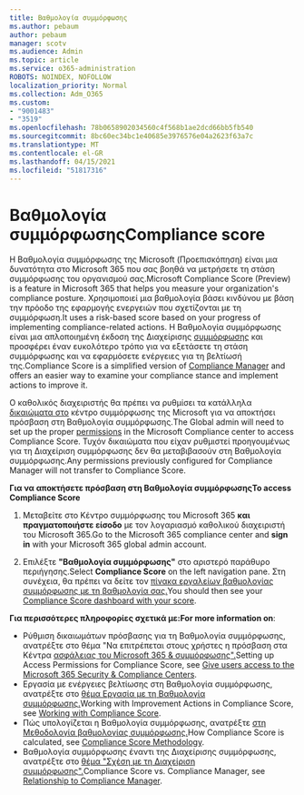 ```yaml
---
title: Βαθμολογία συμμόρφωσης
ms.author: pebaum
author: pebaum
manager: scotv
ms.audience: Admin
ms.topic: article
ms.service: o365-administration
ROBOTS: NOINDEX, NOFOLLOW
localization_priority: Normal
ms.collection: Adm_O365
ms.custom:
- "9001483"
- "3519"
ms.openlocfilehash: 78b0658902034560c4f568b1ae2dcd66bb5fb540
ms.sourcegitcommit: 8bc60ec34bc1e40685e3976576e04a2623f63a7c
ms.translationtype: MT
ms.contentlocale: el-GR
ms.lasthandoff: 04/15/2021
ms.locfileid: "51817316"
---
```

# <a name="compliance-score"></a><span data-ttu-id="ef339-102">Βαθμολογία συμμόρφωσης</span><span class="sxs-lookup"><span data-stu-id="ef339-102">Compliance score</span></span>

<span data-ttu-id="ef339-103">Η Βαθμολογία συμμόρφωσης της Microsoft (Προεπισκόπηση) είναι μια δυνατότητα στο Microsoft 365 που σας βοηθά να μετρήσετε τη στάση συμμόρφωσης του οργανισμού σας.</span><span class="sxs-lookup"><span data-stu-id="ef339-103">Microsoft Compliance Score (Preview) is a feature in Microsoft 365 that helps you measure your organization's compliance posture.</span></span> <span data-ttu-id="ef339-104">Χρησιμοποιεί μια βαθμολογία βάσει κινδύνου με βάση την πρόοδο της εφαρμογής ενεργειών που σχετίζονται με τη συμμόρφωση.</span><span class="sxs-lookup"><span data-stu-id="ef339-104">It uses a risk-based score based on your progress of implementing compliance-related actions.</span></span>   <span data-ttu-id="ef339-105">Η Βαθμολογία συμμόρφωσης είναι μια απλοποιημένη έκδοση της Διαχείρισης [συμμόρφωσης](https://docs.microsoft.com/microsoft-365/compliance/compliance-manager-overview) και προσφέρει έναν ευκολότερο τρόπο για να εξετάσετε τη στάση συμμόρφωσης και να εφαρμόσετε ενέργειες για τη βελτίωσή της.</span><span class="sxs-lookup"><span data-stu-id="ef339-105">Compliance Score is a simplified version of [Compliance Manager](https://docs.microsoft.com/microsoft-365/compliance/compliance-manager-overview) and offers an easier way to examine your compliance stance and implement actions to improve it.</span></span> 

<span data-ttu-id="ef339-106">Ο καθολικός διαχειριστής θα πρέπει να ρυθμίσει τα κατάλληλα [δικαιώματα στο](https://docs.microsoft.com/microsoft-365/security/office-365-security/permissions-in-the-security-and-compliance-center) κέντρο συμμόρφωσης της Microsoft για να αποκτήσει πρόσβαση στη Βαθμολογία συμμόρφωσης.</span><span class="sxs-lookup"><span data-stu-id="ef339-106">The Global admin will need to set up the proper [permissions](https://docs.microsoft.com/microsoft-365/security/office-365-security/permissions-in-the-security-and-compliance-center) in the Microsoft Compliance center to access Compliance Score.</span></span>  <span data-ttu-id="ef339-107">Τυχόν δικαιώματα που είχαν ρυθμιστεί προηγουμένως για τη Διαχείριση συμμόρφωσης δεν θα μεταβιβασούν στη Βαθμολογία συμμόρφωσης.</span><span class="sxs-lookup"><span data-stu-id="ef339-107">Any permissions previously configured for Compliance Manager will not transfer to Compliance Score.</span></span>

<span data-ttu-id="ef339-108">**Για να αποκτήσετε πρόσβαση στη Βαθμολογία συμμόρφωσης**</span><span class="sxs-lookup"><span data-stu-id="ef339-108">**To access Compliance Score**</span></span>

1. <span data-ttu-id="ef339-109">Μεταβείτε στο Κέντρο συμμόρφωσης του Microsoft 365 **και πραγματοποιήστε είσοδο** με τον λογαριασμό καθολικού διαχειριστή του Microsoft 365.</span><span class="sxs-lookup"><span data-stu-id="ef339-109">Go to the Microsoft 365 compliance center and **sign in** with your Microsoft 365 global admin account.</span></span>

2. <span data-ttu-id="ef339-110">Επιλέξτε **"Βαθμολογία συμμόρφωσης"** στο αριστερό παράθυρο περιήγησης.</span><span class="sxs-lookup"><span data-stu-id="ef339-110">Select **Compliance Score** on the left navigation pane.</span></span> <span data-ttu-id="ef339-111">Στη συνέχεια, θα πρέπει να δείτε τον [πίνακα εργαλείων βαθμολογίας συμμόρφωσης με τη βαθμολογία σας.](https://docs.microsoft.com/microsoft-365/compliance/compliance-score-setup#understand-the-compliance-score-dashboard)</span><span class="sxs-lookup"><span data-stu-id="ef339-111">You should then see your [Compliance Score dashboard with your score](https://docs.microsoft.com/microsoft-365/compliance/compliance-score-setup#understand-the-compliance-score-dashboard).</span></span>
 

<span data-ttu-id="ef339-112">**Για περισσότερες πληροφορίες σχετικά με:**</span><span class="sxs-lookup"><span data-stu-id="ef339-112">**For more information on**:</span></span>

- <span data-ttu-id="ef339-113">Ρύθμιση δικαιωμάτων πρόσβασης για τη Βαθμολογία συμμόρφωσης, ανατρέξτε στο θέμα "Να επιτρέπεται στους χρήστες η πρόσβαση στα Κέντρα [ασφάλειας του Microsoft 365 & συμμόρφωσης".](https://docs.microsoft.com/microsoft-365/security/office-365-security/grant-access-to-the-security-and-compliance-center)</span><span class="sxs-lookup"><span data-stu-id="ef339-113">Setting up Access Permissions for Compliance Score, see [Give users access to the Microsoft 365 Security & Compliance Centers](https://docs.microsoft.com/microsoft-365/security/office-365-security/grant-access-to-the-security-and-compliance-center).</span></span>
- <span data-ttu-id="ef339-114">Εργασία με ενέργειες βελτίωσης στη Βαθμολογία συμμόρφωσης, ανατρέξτε στο [θέμα Εργασία με τη Βαθμολογία συμμόρφωσης.](https://docs.microsoft.com/microsoft-365/compliance/working-with-compliance-score)</span><span class="sxs-lookup"><span data-stu-id="ef339-114">Working with Improvement Actions in Compliance Score, see  [Working with Compliance Score](https://docs.microsoft.com/microsoft-365/compliance/working-with-compliance-score).</span></span>
- <span data-ttu-id="ef339-115">Πώς υπολογίζεται η Βαθμολογία συμμόρφωσης, ανατρέξτε [στη Μεθοδολογία βαθμολογίας συμμόρφωσης.](https://docs.microsoft.com/microsoft-365/compliance/compliance-score-methodology)</span><span class="sxs-lookup"><span data-stu-id="ef339-115">How Compliance Score is calculated, see [Compliance Score Methodology](https://docs.microsoft.com/microsoft-365/compliance/compliance-score-methodology).</span></span>
- <span data-ttu-id="ef339-116">Βαθμολογία συμμόρφωσης έναντι της Διαχείρισης συμμόρφωσης, ανατρέξτε στο [θέμα "Σχέση με τη Διαχείριση συμμόρφωσης".](https://docs.microsoft.com/microsoft-365/compliance/compliance-score#relationship-to-compliance-manager)</span><span class="sxs-lookup"><span data-stu-id="ef339-116">Compliance Score vs. Compliance Manager, see [Relationship to Compliance Manager](https://docs.microsoft.com/microsoft-365/compliance/compliance-score#relationship-to-compliance-manager).</span></span>

